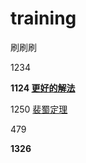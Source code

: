# training
刷刷刷

1234

**1124 [更好的解法](https://leetcode.cn/problems/longest-well-performing-interval/solutions/2109622/biao-xian-liang-hao-de-zui-chang-shi-jia-rlij/)**

1250 [裴蜀定理](https://baike.baidu.com/item/%E8%A3%B4%E8%9C%80%E5%AE%9A%E7%90%86/5186593)

479

**1326**
